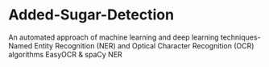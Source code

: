 # Added-Sugar-Detection
An automated approach of machine learning and deep learning techniques- Named Entity Recognition (NER) and Optical Character Recognition (OCR) algorithms
EasyOCR & spaCy NER
